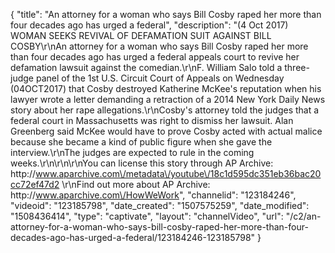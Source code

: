 {
    "title": "An attorney for a woman who says Bill Cosby raped her more than four decades ago has urged a federal",
    "description": "(4 Oct 2017) WOMAN SEEKS REVIVAL OF DEFAMATION SUIT AGAINST BILL COSBY\r\nAn attorney for a woman who says Bill Cosby raped her more than four decades ago has urged a federal appeals court to revive her defamation lawsuit against the comedian.\r\nF. William Salo told a three-judge panel of the 1st U.S. Circuit Court of Appeals on Wednesday (04OCT2017) that Cosby destroyed Katherine McKee's reputation when his lawyer wrote a letter demanding a retraction of a 2014 New York Daily News story about her rape allegations.\r\nCosby's attorney told the judges that a federal court in Massachusetts was right to dismiss her lawsuit. Alan Greenberg said McKee would have to prove Cosby acted with actual malice because she became a kind of public figure when she gave the interview.\r\nThe judges are expected to rule in the coming weeks.\r\n\r\n\r\nYou can license this story through AP Archive: http:\/\/www.aparchive.com\/metadata\/youtube\/18c1d595dc351eb36bac20cc72ef47d2 \r\nFind out more about AP Archive: http:\/\/www.aparchive.com\/HowWeWork",
    "channelid": "123184246",
    "videoid": "123185798",
    "date_created": "1507575259",
    "date_modified": "1508436414",
    "type": "captivate",
    "layout": "channelVideo",
    "url": "\/c2\/an-attorney-for-a-woman-who-says-bill-cosby-raped-her-more-than-four-decades-ago-has-urged-a-federal\/123184246-123185798"
}